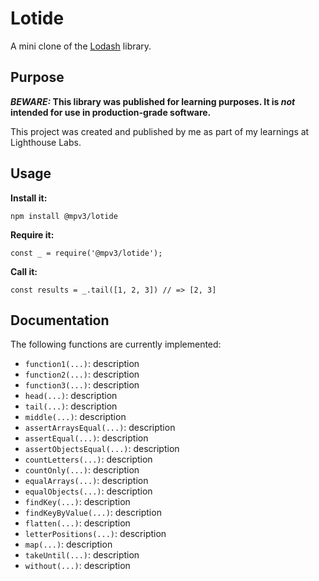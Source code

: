 # Lotide

A mini clone of the [Lodash](https://lodash.com) library.

## Purpose

**_BEWARE:_ This library was published for learning purposes. It is _not_ intended for use in production-grade software.**

This project was created and published by me as part of my learnings at Lighthouse Labs. 

## Usage

**Install it:**

`npm install @mpv3/lotide`

**Require it:**

`const _ = require('@mpv3/lotide');`

**Call it:**

`const results = _.tail([1, 2, 3]) // => [2, 3]`

## Documentation

The following functions are currently implemented:

* `function1(...)`: description
* `function2(...)`: description
* `function3(...)`: description
* `head(...)`: description
* `tail(...)`: description
* `middle(...)`: description
* `assertArraysEqual(...)`: description
* `assertEqual(...)`: description
* `assertObjectsEqual(...)`: description
* `countLetters(...)`: description
* `countOnly(...)`: description
* `equalArrays(...)`: description
* `equalObjects(...)`: description
* `findKey(...)`: description
* `findKeyByValue(...)`: description
* `flatten(...)`: description
* `letterPositions(...)`: description
* `map(...)`: description
* `takeUntil(...)`: description
* `without(...)`: description
